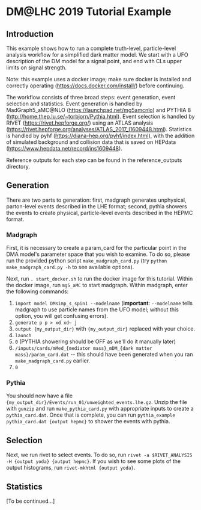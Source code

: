 # DM@LHC 2019 Tutorial Example

## Introduction
This example shows how to run a complete truth-level, particle-level analysis workflow for a simplified dark matter model. We start with a UFO description of the DM model for a signal point, and end with CLs upper limits on signal strength. 

Note: this example uses a docker image; make sure docker is installed and correctly operating (https://docs.docker.com/install/) before continuing.

The workflow consists of three broad steps: event generation, event selection and statistics. Event generation is handled by MadGraph5_aMC@NLO (https://launchpad.net/mg5amcnlo) and PYTHIA 8 (http://home.thep.lu.se/~torbjorn/Pythia.html). Event selection is handled by RIVET (https://rivet.hepforge.org/) using an ATLAS analysis (https://rivet.hepforge.org/analyses/ATLAS_2017_I1609448.html). Statistics is handled by pyhf (https://diana-hep.org/pyhf/index.html), with the addition of simulated background and collision data that is saved on HEPdata (https://www.hepdata.net/record/ins1609448).

Reference outputs for each step can be found in the reference_outputs directory.

## Generation
There are two parts to generation: first, madgraph generates unphysical, parton-level events described in the LHE format; second, pythia showers the events to create physical, particle-level events described in the HEPMC format.

### Madgraph
First, it is necessary to create a param_card for the particular point in the DMA model's parameter space that you wish to examine. To do so, please run the provided python script `make_madgraph_card.py` (try `python make_madgraph_card.py -h` to see available options). 

Next, run `. start_docker.sh` to run the docker image for this tutorial. Within the docker image, run `mg5_aMC` to start madgraph. Within madgraph, enter the following commands:
1. `import model DMsimp_s_spin1 --modelname` (**important**: `--modelname` tells madgraph to use particle names from the UFO model; without this option, you will get confusing errors). 
2. `generate p p > xd xd~ j`
3. `output {my_output_dir}` with `{my_output_dir}` replaced with your choice.
4. `launch`
5. `0` (PYTHIA showering should be OFF as we'll do it manually later)
6. `/inputs/cards/mMed_{mediator mass}_mDM_{dark matter mass}/param_card.dat` -- this should have been generated when you ran `make_madgraph_card.py` earlier.
7. `0`

### Pythia
You should now have a file `{my_output_dir}/Events/run_01/unweighted_events.lhe.gz`. Unzip the file with `gunzip` and run `make_pythia_card.py` with appropriate inputs to create a `pythia_card.dat`. Once that is complete, you can run `pythia_example pythia_card.dat {output hepmc}` to shower the events with pythia.

## Selection
Next, we run rivet to select events. To do so, run `rivet -a $RIVET_ANALYSIS -H {output yoda} {output hepmc}`. If you wish to see some plots of the output histograms, run `rivet-mkhtml {output yoda}`.

## Statistics
[To be continued...]
